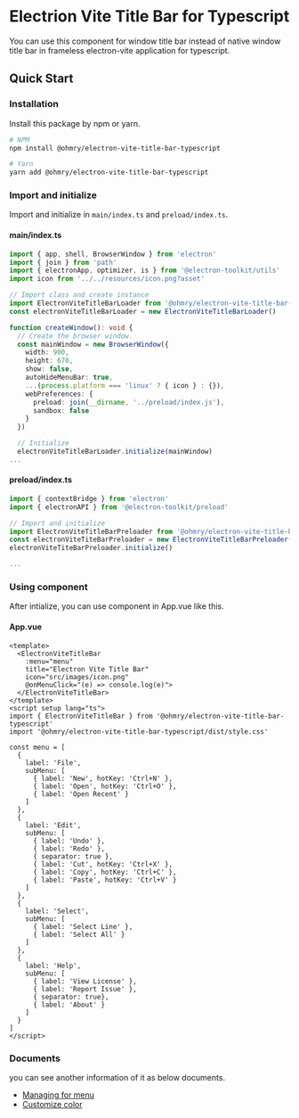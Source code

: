 # Electrion Vite Title Bar for Typescript
You can use this component for window title bar instead of native window title bar in frameless electron-vite application for typescript.

## Quick Start
### Installation
Install this package by npm or yarn.
```bash
# NPM
npm install @ohmry/electron-vite-title-bar-typescript

# Yarn
yarn add @ohmry/electron-vite-title-bar-typescript
```

### Import and initialize
Import and initialize in `main/index.ts` and `preload/index.ts`.
#### main/index.ts
```typescript
import { app, shell, BrowserWindow } from 'electron'
import { join } from 'path'
import { electronApp, optimizer, is } from '@electron-toolkit/utils'
import icon from '../../resources/icon.png?asset'

// Import class and create instance
import ElectronViteTitleBarLoader from '@ohmry/electron-vite-title-bar-typescript/loader'
const electronViteTitleBarLoader = new ElectronViteTitleBarLoader()

function createWindow(): void {
  // Create the browser window.
  const mainWindow = new BrowserWindow({
    width: 900,
    height: 670,
    show: false,
    autoHideMenuBar: true,
    ...(process.platform === 'linux' ? { icon } : {}),
    webPreferences: {
      preload: join(__dirname, '../preload/index.js'),
      sandbox: false
    }
  })

  // Initialize
  electronViteTitleBarLoader.initialize(mainWindow)
...
```

#### preload/index.ts
```typescript
import { contextBridge } from 'electron'
import { electronAPI } from '@electron-toolkit/preload'

// Import and initialize
import ElectronViteTitleBarPreloader from '@ohmry/electron-vite-title-bar-typescript/preloader'
const electronViteTiteBarPreloader = new ElectronViteTitleBarPreloader()
electronViteTiteBarPreloader.initialize()

...
```

### Using component
After intialize, you can use component in App.vue like this.
#### App.vue
```Vue
<template>
  <ElectronViteTitleBar
    :menu="menu"
    title="Electron Vite Title Bar"
    icon="src/images/icon.png"
    @onMenuClick="(e) => console.log(e)">
  </ElectronViteTitleBar>
</template>
<script setup lang="ts">
import { ElectronViteTitleBar } from '@ohmry/electron-vite-title-bar-typescript'
import '@ohmry/electron-vite-title-bar-typescript/dist/style.css'

const menu = [
  {
    label: 'File',
    subMenu: [
      { label: 'New', hotKey: 'Ctrl+N' },
      { label: 'Open', hotKey: 'Ctrl+O' },
      { label: 'Open Recent' }
    ]
  },
  {
    label: 'Edit',
    subMenu: [
      { label: 'Undo' },
      { label: 'Redo' },
      { separator: true },
      { label: 'Cut', hotKey: 'Ctrl+X' },
      { label: 'Copy', hotKey: 'Ctrl+C' },
      { label: 'Paste', hotKey: 'Ctrl+V' }
    ]
  },
  {
    label: 'Select',
    subMenu: [
      { label: 'Select Line' },
      { label: 'Select All' }
    ]
  },
  {
    label: 'Help',
    subMenu: [
      { label: 'View License' },
      { label: 'Report Issue' },
      { separator: true},
      { label: 'About' }
    ]
  }
]
</script>
```

### Documents
you can see another information of it as below documents.
  - [Managing for menu](./docs/managing-for-menu.md)
  - [Customize color](./docs/customize-color.md)